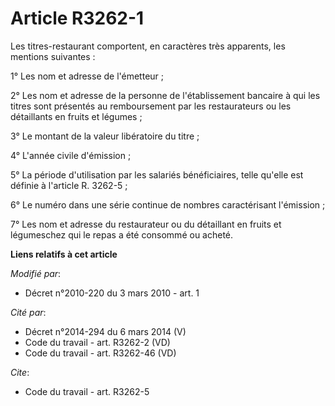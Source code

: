# Article R3262-1

Les titres-restaurant comportent, en caractères très apparents, les mentions suivantes : 

1° Les nom et adresse de l'émetteur ; 

2° Les nom et adresse de la personne de l'établissement bancaire à qui les titres sont présentés au remboursement par les
restaurateurs ou les détaillants en fruits et légumes ; 

3° Le montant de la valeur libératoire du titre ; 

4° L'année civile d'émission ; 

5° La période d'utilisation par les salariés bénéficiaires, telle qu'elle est définie à l'article R. 3262-5 ; 

6° Le numéro dans une série continue de nombres caractérisant l'émission ; 

7° Les nom et adresse du restaurateur ou du détaillant en fruits et légumeschez qui le repas a été consommé ou acheté.

**Liens relatifs à cet article**

_Modifié par_:

  - Décret n°2010-220 du 3 mars 2010 - art. 1

_Cité par_:

  - Décret n°2014-294 du 6 mars 2014 (V)
  - Code du travail - art. R3262-2 (VD)
  - Code du travail - art. R3262-46 (VD)

_Cite_:

  - Code du travail - art. R3262-5
